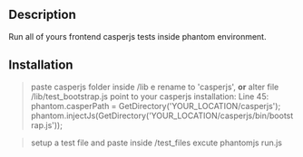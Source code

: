 ## Description

Run all of yours frontend casperjs tests inside phantom environment.

## Installation

> paste casperjs folder inside /lib e rename to 'casperjs', **or** alter file /lib/test_bootstrap.js point to your casperjs installation:
	Line 45:
	phantom.casperPath = GetDirectory('YOUR_LOCATION/casperjs');
	phantom.injectJs(GetDirectory('YOUR_LOCATION/casperjs/bin/bootstrap.js'));

> setup a test file and paste inside /test_files
> excute phantomjs run.js
